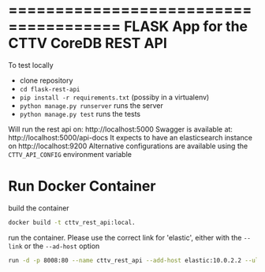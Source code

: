 ======================================
FLASK App for the CTTV CoreDB REST API
======================================

To test locally

- clone repository
- ```cd flask-rest-api```
- ```pip install -r requirements.txt``` (possiby in a virtualenv)
- ```python manage.py runserver``` runs the server
- ```python manage.py test``` runs the tests

Will run the rest api on: http://localhost:5000
Swagger is available at: http://localhost:5000/api-docs
It expects to have an elasticsearch instance on http://localhost:9200
Alternative configurations are available using the `CTTV_API_CONFIG` environment variable



Run Docker Container
====================

build the container
```bash
docker build -t cttv_rest_api:local.
```

run the container. Please use the correct link for 'elastic', either with the  `--link` or the `--ad-host` option
```bash
run -d -p 8008:80 --name cttv_rest_api --add-host elastic:10.0.2.2 --ulimit nofile=65535:65535 -e "CTTV_API_CONFIG=dockerlink" cttv_rest_api:local
```